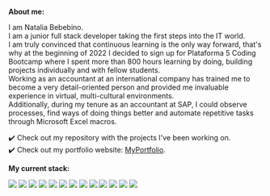 **About me:**

I am Natalia Bebebino. <br/>
I am a junior full stack developer taking the first steps into the IT world. <br/>
I am truly convinced that continuous learning is the only way forward, that's why at the beginning of 2022 I decided to sign up for Plataforma 5 Coding Bootcamp where I spent more than 800 hours learning by doing, building projects individually and with fellow students. <br/>
Working as an accountant at an international company has trained me to become a very detail-oriented person and provided me invaluable experience in virtual, multi-cultural environments. <br/>
Additionally, during my tenure as an accountant at SAP, I could observe processes, find ways of doing things better and automate repetitive tasks through Microsoft Excel macros. <br/>

✔️ Check out my repository with the projects I've been working on. <br/>
✔️ Check out my portfolio website: [MyPortfolio](https://spiffy-kelpie-531c2e.netlify.app). 

**My current stack:**
<div align="justify">
    <img src="https://img.shields.io/badge/HTML5-E34F26?style=for-the-badge&logo=html5&logoColor=white" />
    <img src="https://img.shields.io/badge/CSS3-1572B6?style=for-the-badge&logo=css3&logoColor=white" />
    <img src="https://img.shields.io/badge/Bootstrap-563D7C?style=for-the-badge&logo=bootstrap&logoColor=white" />
    <img src="https://img.shields.io/badge/JavaScript-F7DF1E?style=for-the-badge&logo=javascript&logoColor=black" />
    <img src="https://img.shields.io/badge/React-20232A?style=for-the-badge&logo=react&logoColor=61DAFB" />
    <img src="https://img.shields.io/badge/Redux-593D88?style=for-the-badge&logo=redux&logoColor=white" />
    <img src="https://img.shields.io/badge/Node.js-43853D?style=for-the-badge&logo=node.js&logoColor=white" />
    <img src="https://img.shields.io/badge/Express.js-404D59?style=for-the-badge" />
    <img src="https://img.shields.io/badge/sequelize-323330?style=for-the-badge&logo=sequelize&logoColor=blue" />
    <img src="https://img.shields.io/badge/PostgreSQL-316192?style=for-the-badge&logo=postgresql&logoColor=white" />
    <img src="https://img.shields.io/badge/MySQL-005C84?style=for-the-badge&logo=mysql&logoColor=white" />
    <img src="https://img.shields.io/badge/MongoDB-4EA94B?style=for-the-badge&logo=mongodb&logoColor=white" />
    <img src="https://img.shields.io/badge/GitHub-100000?style=for-the-badge&logo=github&logoColor=white" />
</div>

<br/>


<!---
NataliaBebebino/NataliaBebebino is a ✨ special ✨ repository because its `README.md` (this file) appears on your GitHub profile.
You can click the Preview link to take a look at your changes.
--->
